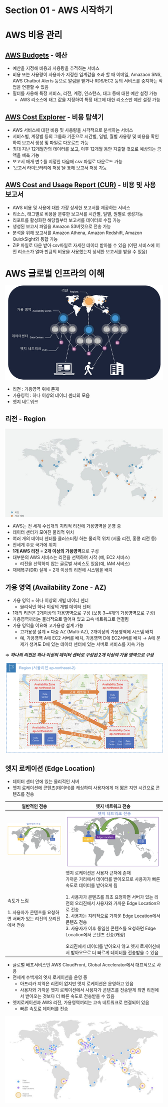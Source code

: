 # Section 01 - AWS 시작하기

# AWS 비용 관리

## [AWS Budgets](https://us-east-1.console.aws.amazon.com/billing/home?region=us-east-1#/budgets/overview) - 예산

- 예산을 지정해 비용과 사용량을 추적하는 서비스
- 비용 또는 사용량이 사용자가 지정한 임계값을 초과 할 때 이메일, Amazaon SNS, AWS Chatbot Alerts 등으로 알림을 받거나 RDS/EC2 등의 서비스를 중지하는 작업을 연결할 수 있음
- 필터를 사용해 특정 서비스, 리전, 계정, 인스턴스, 태그 등에 대한 예산 설정 가능
    - AWS 리소스에 태그 값을 지정하여 특정 태그에 대한 리소스만 예산 설정 가능

## [AWS Cost Explorer](https://us-east-1.console.aws.amazon.com/costmanagement/home#/cost-explorer?chartStyle=STACK&costAggregate=unBlendedCost&endDate=2024-05-31&excludeForecasting=false&filter=%5B%5D&futureRelativeRange=CUSTOM&granularity=Monthly&groupBy=%5B%22Service%22%5D&historicalRelativeRange=LAST_6_MONTHS&isDefault=true&reportName=%EC%83%88%20%EB%B9%84%EC%9A%A9%20%EB%B0%8F%20%EC%82%AC%EC%9A%A9%EB%9F%89%20%EB%B3%B4%EA%B3%A0%EC%84%9C&showOnlyUncategorized=false&showOnlyUntagged=false&startDate=2023-12-01&usageAggregate=undefined&useNormalizedUnits=false) - 비용 탐색기

- AWS 서비스에 대한 비용 및 사용량을 시각적으로 분석하는 서비스
- 서비스별, 계정별 등의 그룹화 기준으로 시간별, 일별, 월별 사용량 및 비용을 확인하여 보고서 생성 및 파일로 다운로드 가능
- 최대 지난 12개월간의 데이터를 보고, 이후 12개월 동안 지출할 것으로 예상되는 금액을 예측 가능
- 보고서 매개 변수를 지정한 다음에 csv 파일로 다운로드 가능
- ‘보고서 라이브러리에 저장’을 통해 보고서 저장 가능

## [AWS Cost and Usage Report (CUR)](https://us-east-1.console.aws.amazon.com/billing/home#/reports) - 비용 및 사용 보고서

- AWS 비용 및 사용에 대한 가장 상세한 보고서를 제공하는 서비스
- 리소스, 태그별로 비용을 분류한 보고서를 시간별, 일별, 원별로 생성가능
- 리포트를 활성화한 해당월부터 보고서를 데이터로 수집 가능
- 생성된 보고서 파일을 Amazon S3버킷으로 전송 가능
- 분석을 위해 보고서를 Amazon Athena, Amazon Redshift, Amazon QuickSight와 통합 가능
- ZIP 파일로 다운 받아 csv파일로 자세한 데이터 받아볼 수 있음 
(어떤 서비스에 어떤 리소스가 얼마 만큼의 비용을 사용했는지 상세한 보고서를 받을 수 있음)

# AWS 글로벌 인프라의 이해

![Untitled](Untitled.png)

- 리전 : 가용영역 위에 존재
- 가용영역 : 하나 이상의 데이터 센터의 모음
- 엣지 네트워크

## 리전 - Region

![Untitled](Untitled01.png)

- AWS는 전 세계 수십개의 지리적 리전에 가용영역을 운영 중
- 데이터 센터가 모여진 물리적 위치
- 여러 개의 데이터 센터를 클러스터링 하는 물리적 위치 (서울 리전, 홍콩 리전 등)
- 전세계 주요 국가에 위치
- **1개 AWS 리전** = **2개 이상의 가용영역**으로 구성
- 대부분의 AWS 서비스는 리전을 선택하여 시작 (예, EC2 서비스)
    - 리전을 선택하지 않는 글로벌 서비스도 있음(예, IAM 서비스)
- 재해복구(DR) 설계 = 2개 이상의 리전에 시스템을 배치

## 가용 영역 (Availability Zone - AZ)

- 가용 영역 = 하나 이상의 개별 데이터 센터
    - 물리적인 하나 이상의 개별 데이터 센터
- 1개의 리전은 2개이상의 가용영역으로 구성 (보통 3~4개의 가용영역으로 구성)
- 가용영역끼리는 물리적으로 떨어져 있고 고속 네트워크로 연결됨
- 가용 영역을 이요해 고가용성 설계 가능
    - 고가용성 설계 = 다중 AZ (Multi-AZ), 2개이상의 가용영역에 시스템 배치
    - 예, 가용영역 A에 EC2 서버를 배치, 가용영역 D에 EC2서버를 배치 → A에 문제가 생겨도 D에 있는 데이터 센터에 있는 서버로 서비스를 지속 가능

⇒ ***하나의 리전은 하나 이상의 데이터 센터로 구성된 2개 이상의 가용 영역으로 구성*** 

![Untitled](Untitled02.png)

## 엣지 로케이션 (Edge Location)

- 데이터 센터 안에 있는 물리적인 서버
- 엣지 로케이션에 콘텐츠(데이터)를 캐싱하여 사용자에게 더 짧은 지연 시간으로 콘텐츠를 전송

| 일반적인 전송                                             |엣지 네트워크 전송|
|-----------------------------------------------------|---|
| ![Untitled](Untitled03.png)               |![Untitled](Untitled04.png)|
| 속도가 느림<br><br>1. 사용자가 콘텐츠를 요청하면 서버가 있는 리전의 오리진에서 전송 |엣지 로케이션은 사용자 근처에 존재<br>가까운 거리에서 데이터를 받아오므로 사용자가 빠른 속도로 데이터를 받아오게 됨<br><br>1. 사용자가 콘텐츠를 최초 요청하면 서버가 있는 리전의 오리진에서 사용자와 가까운 Edge Location으로 전송<br>2. 사용자는 지리적으로 가까운 Edge Location에서 콘텐츠 전송<br>3. 사용자가 이후 동일한 콘텐츠를 요청하면 Edge Location에서 콘텐츠 전송(캐싱)<br><br>오리진에서 데이터를 받아오지 않고 엣지 로케이션에서 받아오므로 더 빠르게 데이터를 전송받을 수 있음|

- 글로벌 배포서비스인 AWS CloudFront, Global Accelerator에서 대표적으로 사용
- 전세계 수백개의 엣지 로케이션을 운영 중
    - 아프리카 지역은 리전이 없지만 엣지 로케이션은 운영하고 있음
    - 사용자와 가까운 엣지 로케이션에서 사용자가 콘텐츠를 전송받게 되면 리전에서 받아오는 것보다 더 빠른 속도로 전송받을 수 있음
- 엣지로케이션과 AWS 리전, 가용영역끼리는 고속 네트워크로 연결되어 있음
    - 빠른 속도로 데이터를 전송

![Untitled](Untitled05.png)